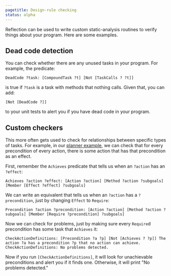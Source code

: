 ```yaml
---
pagetitle: Design-rule checking
status: alpha
---
```

Reflection can be used to write custom static-analysis routines to verify things about your program.  Here are some examples.

## Dead code detection

You can check whether there are any unused tasks in your program.  For example, the predicate:
```step
DeadCode ?task: [CompoundTask ?t] [Not [TaskCalls ? ?t]]
```
is true if `?task` is a task with methods that nothing calls.  Given that, you can add:
```step
[Not [DeadCode ?]]
```
to your unit tests to alert you if you have dead code in your program.

## Custom checkers

This more often gets used to check for relationships between specific types of tasks.  For example, in our [planner example](planning_using_reflection), we can check that for every precondition of every action, there is some action that has that precondition as an effect.

First, remember the `Achieves` predicate that tells us when an `?action` has an `?effect`:
```step
Achieves ?action ?effect: [Action ?action] [Method ?action ?subgoals] [Member [Effect ?effect] ?subgoals]
```
We can write an equivalent that tells us when an `?action` has a `?precondition`, just by changing `Effect` to `Require`:
```step
Precondition ?action ?precondition: [Action ?action] [Method ?action ?subgoals] [Member [Require ?precondition] ?subgoals]
```
Now we can check for problems, just by making sure every `Require`d precondition has some task that `Achieves` it:
```step
CheckActionDefinitions: [Precondition ?a ?p] [Not [Achieves ? ?p]] The action ?a has a precondition ?p that no action can achieve.
CheckActionDefinitions: No problems detected.
```
Now if you run `[CheckActionDefinitions]`, it will look for unachievable preconditions and alert you if it finds one.  Otherwise, it will print "No problems detected."